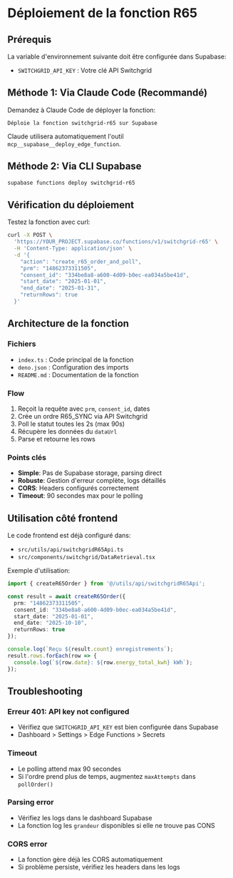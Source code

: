 # Déploiement de la fonction R65

## Prérequis

La variable d'environnement suivante doit être configurée dans Supabase:
- `SWITCHGRID_API_KEY` : Votre clé API Switchgrid

## Méthode 1: Via Claude Code (Recommandé)

Demandez à Claude Code de déployer la fonction:

```
Déploie la fonction switchgrid-r65 sur Supabase
```

Claude utilisera automatiquement l'outil `mcp__supabase__deploy_edge_function`.

## Méthode 2: Via CLI Supabase

```bash
supabase functions deploy switchgrid-r65
```

## Vérification du déploiement

Testez la fonction avec curl:

```bash
curl -X POST \
  'https://YOUR_PROJECT.supabase.co/functions/v1/switchgrid-r65' \
  -H 'Content-Type: application/json' \
  -d '{
    "action": "create_r65_order_and_poll",
    "prm": "14862373311505",
    "consent_id": "334be8a8-a600-4d09-b0ec-ea034a5be41d",
    "start_date": "2025-01-01",
    "end_date": "2025-01-31",
    "returnRows": true
  }'
```

## Architecture de la fonction

### Fichiers
- `index.ts` : Code principal de la fonction
- `deno.json` : Configuration des imports
- `README.md` : Documentation de la fonction

### Flow
1. Reçoit la requête avec `prm`, `consent_id`, dates
2. Crée un ordre R65_SYNC via API Switchgrid
3. Poll le statut toutes les 2s (max 90s)
4. Récupère les données du `dataUrl`
5. Parse et retourne les rows

### Points clés
- **Simple**: Pas de Supabase storage, parsing direct
- **Robuste**: Gestion d'erreur complète, logs détaillés
- **CORS**: Headers configurés correctement
- **Timeout**: 90 secondes max pour le polling

## Utilisation côté frontend

Le code frontend est déjà configuré dans:
- `src/utils/api/switchgridR65Api.ts`
- `src/components/switchgrid/DataRetrieval.tsx`

Exemple d'utilisation:

```typescript
import { createR65Order } from '@/utils/api/switchgridR65Api';

const result = await createR65Order({
  prm: "14862373311505",
  consent_id: "334be8a8-a600-4d09-b0ec-ea034a5be41d",
  start_date: "2025-01-01",
  end_date: "2025-10-10",
  returnRows: true
});

console.log(`Reçu ${result.count} enregistrements`);
result.rows.forEach(row => {
  console.log(`${row.date}: ${row.energy_total_kwh} kWh`);
});
```

## Troubleshooting

### Erreur 401: API key not configured
- Vérifiez que `SWITCHGRID_API_KEY` est bien configurée dans Supabase
- Dashboard > Settings > Edge Functions > Secrets

### Timeout
- Le polling attend max 90 secondes
- Si l'ordre prend plus de temps, augmentez `maxAttempts` dans `pollOrder()`

### Parsing error
- Vérifiez les logs dans le dashboard Supabase
- La fonction log les `grandeur` disponibles si elle ne trouve pas CONS

### CORS error
- La fonction gère déjà les CORS automatiquement
- Si problème persiste, vérifiez les headers dans les logs
